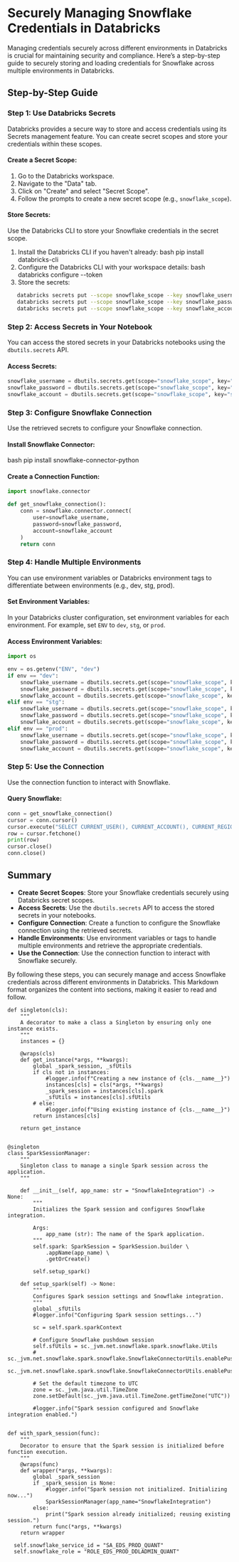 # Securely Managing Snowflake Credentials in Databricks

Managing credentials securely across different environments in Databricks is crucial for maintaining security and compliance. Here’s a step-by-step guide to securely storing and loading credentials for Snowflake across multiple environments in Databricks.

## Step-by-Step Guide

### Step 1: Use Databricks Secrets

Databricks provides a secure way to store and access credentials using its Secrets management feature. You can create secret scopes and store your credentials within these scopes.

#### Create a Secret Scope:
1. Go to the Databricks workspace.
2. Navigate to the "Data" tab.
3. Click on "Create" and select "Secret Scope".
4. Follow the prompts to create a new secret scope (e.g., `snowflake_scope`).

#### Store Secrets:
Use the Databricks CLI to store your Snowflake credentials in the secret scope.

1. Install the Databricks CLI if you haven't already:
bash
   pip install databricks-cli
2. Configure the Databricks CLI with your workspace details:
bash
   databricks configure --token
3. Store the secrets:
``` bash
   databricks secrets put --scope snowflake_scope --key snowflake_username
   databricks secrets put --scope snowflake_scope --key snowflake_password
   databricks secrets put --scope snowflake_scope --key snowflake_account
```
### Step 2: Access Secrets in Your Notebook

You can access the stored secrets in your Databricks notebooks using the `dbutils.secrets` API.

#### Access Secrets:
``` python
snowflake_username = dbutils.secrets.get(scope="snowflake_scope", key="snowflake_username")
snowflake_password = dbutils.secrets.get(scope="snowflake_scope", key="snowflake_password")
snowflake_account = dbutils.secrets.get(scope="snowflake_scope", key="snowflake_account")
```

### Step 3: Configure Snowflake Connection

Use the retrieved secrets to configure your Snowflake connection.

#### Install Snowflake Connector:
bash
pip install snowflake-connector-python
#### Create a Connection Function:

``` python
import snowflake.connector

def get_snowflake_connection():
    conn = snowflake.connector.connect(
        user=snowflake_username,
        password=snowflake_password,
        account=snowflake_account
    )
    return conn
```
### Step 4: Handle Multiple Environments

You can use environment variables or Databricks environment tags to differentiate between environments (e.g., dev, stg, prod).

#### Set Environment Variables:
In your Databricks cluster configuration, set environment variables for each environment. For example, set `ENV` to `dev`, `stg`, or `prod`.

#### Access Environment Variables:
``` python
import os

env = os.getenv("ENV", "dev")
if env == "dev":
    snowflake_username = dbutils.secrets.get(scope="snowflake_scope", key="snowflake_username_dev")
    snowflake_password = dbutils.secrets.get(scope="snowflake_scope", key="snowflake_password_dev")
    snowflake_account = dbutils.secrets.get(scope="snowflake_scope", key="snowflake_account_dev")
elif env == "stg":
    snowflake_username = dbutils.secrets.get(scope="snowflake_scope", key="snowflake_username_stg")
    snowflake_password = dbutils.secrets.get(scope="snowflake_scope", key="snowflake_password_stg")
    snowflake_account = dbutils.secrets.get(scope="snowflake_scope", key="snowflake_account_stg")
elif env == "prod":
    snowflake_username = dbutils.secrets.get(scope="snowflake_scope", key="snowflake_username_prod")
    snowflake_password = dbutils.secrets.get(scope="snowflake_scope", key="snowflake_password_prod")
    snowflake_account = dbutils.secrets.get(scope="snowflake_scope", key="snowflake_account_prod")
```
### Step 5: Use the Connection

Use the connection function to interact with Snowflake.

#### Query Snowflake:
``` python
conn = get_snowflake_connection()
cursor = conn.cursor()
cursor.execute("SELECT CURRENT_USER(), CURRENT_ACCOUNT(), CURRENT_REGION()")
row = cursor.fetchone()
print(row)
cursor.close()
conn.close()
```
## Summary
- **Create Secret Scopes**: Store your Snowflake credentials securely using Databricks secret scopes.
- **Access Secrets**: Use the `dbutils.secrets` API to access the stored secrets in your notebooks.
- **Configure Connection**: Create a function to configure the Snowflake connection using the retrieved secrets.
- **Handle Environments**: Use environment variables or tags to handle multiple environments and retrieve the appropriate credentials.
- **Use the Connection**: Use the connection function to interact with Snowflake securely.

By following these steps, you can securely manage and access Snowflake credentials across different environments in Databricks.
This Markdown format organizes the content into sections, making it easier to read and follow.



```
def singleton(cls):
    """
    A decorator to make a class a Singleton by ensuring only one instance exists.
    """
    instances = {}

    @wraps(cls)
    def get_instance(*args, **kwargs):
        global _spark_session, _sfUtils
        if cls not in instances:
            #logger.info(f"Creating a new instance of {cls.__name__}")
            instances[cls] = cls(*args, **kwargs)
            _spark_session = instances[cls].spark
            _sfUtils = instances[cls].sfUtils
        # else:
            #logger.info(f"Using existing instance of {cls.__name__}")
        return instances[cls]

    return get_instance


@singleton
class SparkSessionManager:
    """
    Singleton class to manage a single Spark session across the application.
    """

    def __init__(self, app_name: str = "SnowflakeIntegration") -> None:
        """
        Initializes the Spark session and configures Snowflake integration.

        Args:
            app_name (str): The name of the Spark application.
        """
        self.spark: SparkSession = SparkSession.builder \
            .appName(app_name) \
            .getOrCreate()

        self.setup_spark()

    def setup_spark(self) -> None:
        """
        Configures Spark session settings and Snowflake integration.
        """
        global _sfUtils
        #logger.info("Configuring Spark session settings...")

        sc = self.spark.sparkContext

        # Configure Snowflake pushdown session
        self.sfUtils = sc._jvm.net.snowflake.spark.snowflake.Utils
        # sc._jvm.net.snowflake.spark.snowflake.SnowflakeConnectorUtils.enablePushdownSession(self.spark)
        sc._jvm.net.snowflake.spark.snowflake.SnowflakeConnectorUtils.enablePushdownSession(sc._jvm.org.apache.spark.sql.SparkSession.builder().getOrCreate())

        # Set the default timezone to UTC
        zone = sc._jvm.java.util.TimeZone
        zone.setDefault(sc._jvm.java.util.TimeZone.getTimeZone("UTC"))

        #logger.info("Spark session configured and Snowflake integration enabled.")


def with_spark_session(func):
    """
    Decorator to ensure that the Spark session is initialized before function execution.
    """
    @wraps(func)
    def wrapper(*args, **kwargs):
        global _spark_session
        if _spark_session is None:
            #logger.info("Spark session not initialized. Initializing now...")
            SparkSessionManager(app_name="SnowflakeIntegration")
        else:
            print("Spark session already initialized; reusing existing session.")
        return func(*args, **kwargs)
    return wrapper
```

      self.snowflake_service_id = "SA_EDS_PROD_QUANT"
      self.snowflake_role = "ROLE_EDS_PROD_DDLADMIN_QUANT"